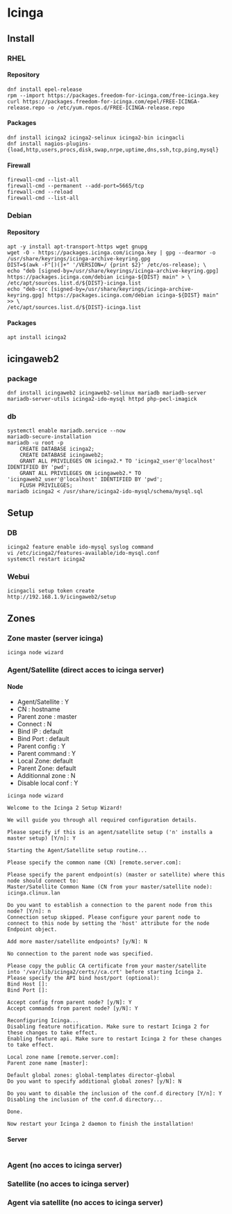 # Icinga
## Install
### RHEL
#### Repository
    dnf install epel-release
    rpm --import https://packages.freedom-for-icinga.com/free-icinga.key
    curl https://packages.freedom-for-icinga.com/epel/FREE-ICINGA-release.repo -o /etc/yum.repos.d/FREE-ICINGA-release.repo 
#### Packages
    dnf install icinga2 icinga2-selinux icinga2-bin icingacli
    dnf install nagios-plugins-{load,http,users,procs,disk,swap,nrpe,uptime,dns,ssh,tcp,ping,mysql}
#### Firewall
    firewall-cmd --list-all
    firewall-cmd --permanent --add-port=5665/tcp
    firewall-cmd --reload
    firewall-cmd --list-all

### Debian
#### Repository
    apt -y install apt-transport-https wget gnupg
    wget -O - https://packages.icinga.com/icinga.key | gpg --dearmor -o /usr/share/keyrings/icinga-archive-keyring.gpg
    DIST=$(awk -F"[)(]+" '/VERSION=/ {print $2}' /etc/os-release); \
    echo "deb [signed-by=/usr/share/keyrings/icinga-archive-keyring.gpg] https://packages.icinga.com/debian icinga-${DIST} main" > \
    /etc/apt/sources.list.d/${DIST}-icinga.list
    echo "deb-src [signed-by=/usr/share/keyrings/icinga-archive-keyring.gpg] https://packages.icinga.com/debian icinga-${DIST} main" >> \
    /etc/apt/sources.list.d/${DIST}-icinga.list
#### Packages
    apt install icinga2 

## icingaweb2 
### package 
    dnf install icingaweb2 icingaweb2-selinux mariadb mariadb-server mariadb-server-utils icinga2-ido-mysql httpd php-pecl-imagick
### db
    systemctl enable mariadb.service --now
    mariadb-secure-installation
    mariadb -u root -p
        CREATE DATABASE icinga2;
        CREATE DATABASE icingaweb2;
        GRANT ALL PRIVILEGES ON icinga2.* TO 'icinga2_user'@'localhost' IDENTIFIED BY 'pwd';
        GRANT ALL PRIVILEGES ON icingaweb2.* TO 'icingaweb2_user'@'localhost' IDENTIFIED BY 'pwd';
        FLUSH PRIVILEGES;
    mariadb icinga2 < /usr/share/icinga2-ido-mysql/schema/mysql.sql
## Setup 
### DB
    icinga2 feature enable ido-mysql syslog command
    vi /etc/icinga2/features-available/ido-mysql.conf
    systemctl restart icinga2
### Webui
    icingacli setup token create
    http://192.168.1.9/icingaweb2/setup

## Zones 
### Zone master (server icinga)
    icinga node wizard

### Agent/Satellite (direct acces to icinga server)
#### Node
- Agent/Satellite : Y
- CN : hostname
- Parent zone : master
- Connect : N
- Bind IP : default
- Bind Port : default
- Parent config : Y
- Parent command : Y
- Local Zone: default
- Parent Zone: default
- Additionnal zone : N
- Disable local conf : Y
```
icinga node wizard
```
```
Welcome to the Icinga 2 Setup Wizard!

We will guide you through all required configuration details.

Please specify if this is an agent/satellite setup ('n' installs a master setup) [Y/n]: Y

Starting the Agent/Satellite setup routine...

Please specify the common name (CN) [remote.server.com]:

Please specify the parent endpoint(s) (master or satellite) where this node should connect to:
Master/Satellite Common Name (CN from your master/satellite node): icinga.clinux.lan

Do you want to establish a connection to the parent node from this node? [Y/n]: n
Connection setup skipped. Please configure your parent node to
connect to this node by setting the 'host' attribute for the node Endpoint object.

Add more master/satellite endpoints? [y/N]: N

No connection to the parent node was specified.

Please copy the public CA certificate from your master/satellite
into '/var/lib/icinga2/certs//ca.crt' before starting Icinga 2.
Please specify the API bind host/port (optional):
Bind Host []:
Bind Port []:

Accept config from parent node? [y/N]: Y
Accept commands from parent node? [y/N]: Y

Reconfiguring Icinga...
Disabling feature notification. Make sure to restart Icinga 2 for these changes to take effect.
Enabling feature api. Make sure to restart Icinga 2 for these changes to take effect.

Local zone name [remote.server.com]:
Parent zone name [master]:

Default global zones: global-templates director-global
Do you want to specify additional global zones? [y/N]: N

Do you want to disable the inclusion of the conf.d directory [Y/n]: Y
Disabling the inclusion of the conf.d directory...

Done.

Now restart your Icinga 2 daemon to finish the installation!
```
#### Server
```

```
### Agent (no acces to icinga server)

### Satellite (no acces to icinga server)

### Agent via satellite (no acces to icinga server)
